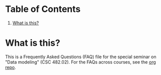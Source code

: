 
# Table of Contents

1.  [What is this?](#org92a7870)


<a id="org92a7870"></a>

# What is this?

This is a Frequently Asked Questions (FAQ) file for the special
seminar on "Data modeling" (CSC 482.02). For the FAQs across
courses, see the [org repo](https://github.com/birkenkrahe/org).

